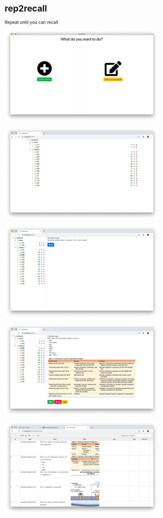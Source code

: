 # rep2recall

Repeat until you can recall

![](/screenshots/front.png?raw=true)

![](/screenshots/deck.png?raw=true)

![](/screenshots/quiz1.png?raw=true)

![](/screenshots/quiz2.png?raw=true)

![](/screenshots/cardEditor.png?raw=true)
